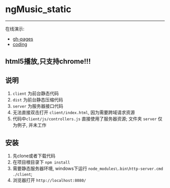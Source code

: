 # ngMusic_static
---------

在线演示: 
- [gh-pages](http://ngmusic.xinshangshangxin.com/)
- [coding](http://ngmusic.coding.io/)

## html5播放,只支持chrome!!!

## 说明
1. `client` 为前台静态代码
2. `dist` 为前台静态压缩代码
3. `server` 为服务器接口代码
4. 无法直接双击打开 `client/index.html`, 因为需要跨域请求资源
5. 代码中`client/js/controllers.js` 直接使用了服务器资源; 文件夹 `server` 仅为例子, 并未工作

## 安装
1. 先clone或者下载代码
2. 在项目根目录下 `npm install`
3. 需要静态服务器环境, windows下运行 `node_modules\.bin\http-server.cmd ./client`;
4. 浏览器打开 `http://localhost:8080/`
